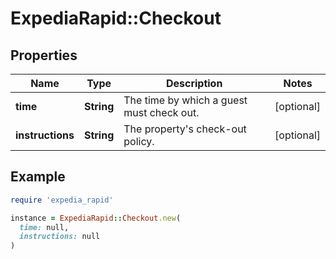 # ExpediaRapid::Checkout

## Properties

| Name | Type | Description | Notes |
| ---- | ---- | ----------- | ----- |
| **time** | **String** | The time by which a guest must check out. | [optional] |
| **instructions** | **String** | The property&#39;s check-out policy. | [optional] |

## Example

```ruby
require 'expedia_rapid'

instance = ExpediaRapid::Checkout.new(
  time: null,
  instructions: null
)
```

